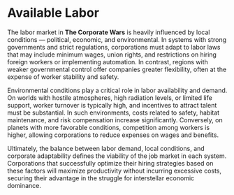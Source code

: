 # Available Labor

The labor market in **The Corporate Wars** is heavily influenced by local conditions — polítical, economic, and environmental. In systems with strong governments and strict regulations, corporations must adapt to labor laws that may include minimum wages, union rights, and restrictions on hiring foreign workers or implementing automation. In contrast, regions with weaker governmental control offer companies greater flexibility, often at the expense of worker stability and safety.

Environmental conditions play a critical role in labor availability and demand. On worlds with hostile atmospheres, high radiation levels, or limited life support, worker turnover is typically high, and incentives to attract talent must be substantial. In such environments, costs related to safety, habitat maintenance, and risk compensation increase significantly. Conversely, on planets with more favorable conditions, competition among workers is higher, allowing corporations to reduce expenses on wages and benefits.

Ultimately, the balance between labor demand, local conditions, and corporate adaptability defines the viability of the job market in each system. Corporations that successfully optimize their hiring strategies based on these factors will maximize productivity without incurring excessive costs, securing their advantage in the struggle for interstellar economic dominance.

